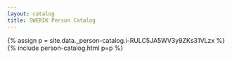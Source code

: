 ```yaml
---
layout: catalog
title: SWERIK Person Catalog
---
```

{% assign p = site.data._person-catalog.i-RULC5JA5WV3y9ZKs31VLzx %}
{% include person-catalog.html p=p %}

